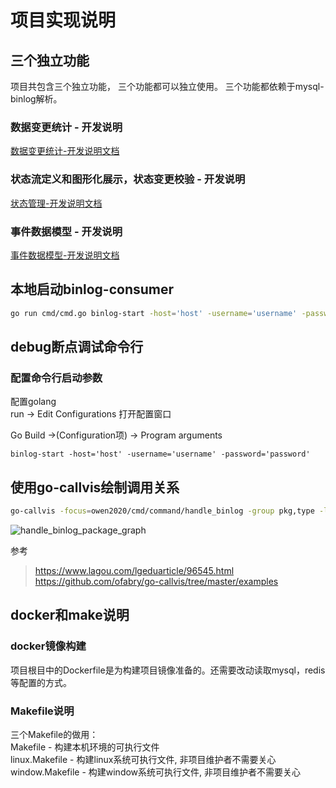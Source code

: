 # 项目实现说明

## 三个独立功能

项目共包含三个独立功能， 三个功能都可以独立使用。 三个功能都依赖于mysql-binlog解析。

### 数据变更统计 - 开发说明

[数据变更统计-开发说明文档](advance_statistics.md)

### 状态流定义和图形化展示，状态变更校验 - 开发说明

[状态管理-开发说明文档](advance_status_flow.md)

### 事件数据模型 - 开发说明

[事件数据模型-开发说明文档](advance_data_model.md)

## 本地启动binlog-consumer

```bash
go run cmd/cmd.go binlog-start -host='host' -username='username' -password='password'
```

## debug断点调试命令行

### 配置命令行启动参数

配置golang    
run -> Edit Configurations 打开配置窗口

Go Build ->(Configuration项) -> Program arguments

```
binlog-start -host='host' -username='username' -password='password'
```

## 使用go-callvis绘制调用关系

```bash
go-callvis -focus=owen2020/cmd/command/handle_binlog -group pkg,type -limit owen2020/cmd/command  ./cmd
```

![handle_binlog_package_graph](/devops/docops/doc/images/package_graph.jpg)

参考
> https://www.lagou.com/lgeduarticle/96545.html  
> https://github.com/ofabry/go-callvis/tree/master/examples

## docker和make说明
### docker镜像构建
项目根目中的Dockerfile是为构建项目镜像准备的。还需要改动读取mysql，redis等配置的方式。

### Makefile说明
三个Makefile的做用：   
Makefile - 构建本机环境的可执行文件  
linux.Makefile - 构建linux系统可执行文件, 非项目维护者不需要关心  
window.Makefile - 构建window系统可执行文件, 非项目维护者不需要关心  